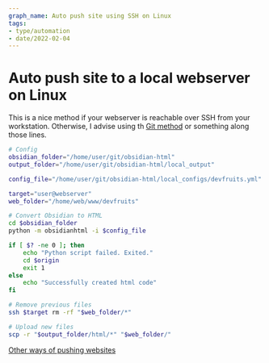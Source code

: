 ```yaml
---
graph_name: Auto push site using SSH on Linux
tags:
- type/automation
- date/2022-02-04
---
```

   
# Auto push site to a local webserver on Linux   
This is a nice method if your webserver is reachable over SSH from your workstation. Otherwise, I advise using th [Git method](../Automation/AutomationLinuxGit.md) or something along those lines.   
   
``` bash
# Config
obsidian_folder="/home/user/git/obsidian-html"
output_folder="/home/user/git/obsidian-html/local_output"

config_file="/home/user/git/obsidian-html/local_configs/devfruits.yml"

target="user@webserver"
web_folder="/home/web/www/devfruits"

# Convert Obsidian to HTML
cd $obsidian_folder
python -m obsidianhtml -i $config_file

if [ $? -ne 0 ]; then
	echo "Python script failed. Exited."
	cd $origin
	exit 1
else
	echo "Successfully created html code"
fi

# Remove previous files
ssh $target rm -rf "$web_folder/*"

# Upload new files
scp -r "$output_folder/html/*" "$web_folder/"
```
   
   
[Other ways of pushing websites](../MOCs/Automate%20website%20deployment.md)